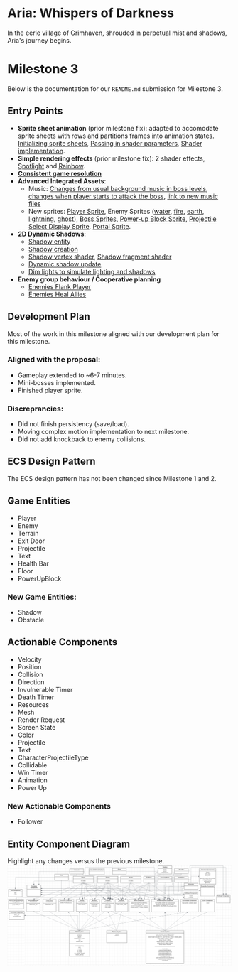 # Aria: Whispers of Darkness
In the eerie village of Grimhaven, shrouded in perpetual mist and shadows, Aria's journey begins. 

# Milestone 3
Below is the documentation for our `README.md` submission for Milestone 3.

## Entry Points
- **Sprite sheet animation** (prior milestone fix): adapted to accomodate sprite sheets with rows and partitions frames into animation states. 
[Initializing sprite sheets](https://github.students.cs.ubc.ca/CPSC427-2023W-T1/Team06Aria/blob/8c1ac9ec1c7e2da38d80536bf5c18bd55f0c68fd/src/render_system_init.cpp#L296), 
[Passing in shader parameters](https://github.students.cs.ubc.ca/CPSC427-2023W-T1/Team06Aria/blob/8c1ac9ec1c7e2da38d80536bf5c18bd55f0c68fd/src/render_system.cpp#L91), 
[Shader implementation](https://github.students.cs.ubc.ca/CPSC427-2023W-T1/Team06Aria/blob/8c1ac9ec1c7e2da38d80536bf5c18bd55f0c68fd/shaders/animated.fs.glsl#L84).
- **Simple rendering effects** (prior milestone fix): 2 shader effects, 
[Spotlight](https://github.students.cs.ubc.ca/CPSC427-2023W-T1/Team06Aria/blob/8c1ac9ec1c7e2da38d80536bf5c18bd55f0c68fd/shaders/screen_darken.fs.glsl#L21) and 
[Rainbow](https://github.students.cs.ubc.ca/CPSC427-2023W-T1/Team06Aria/blob/8c1ac9ec1c7e2da38d80536bf5c18bd55f0c68fd/shaders/animated.fs.glsl#L70).
- [**Consistent game resolution**](https://github.students.cs.ubc.ca/CPSC427-2023W-T1/Team06Aria/blob/5f074bd1f09434511ea25e1ac449e401fb17adc4/src/world_system.cpp#L96)
- **Advanced Integrated Assets**:
	- Music: [Changes from usual background music in boss levels](https://github.students.cs.ubc.ca/CPSC427-2023W-T1/Team06Aria/blob/ced078a1d4c558b828c40fe0bd6f21cffb9eb988/src/world_system.cpp#L289), [changes when player starts to attack the boss](https://github.students.cs.ubc.ca/CPSC427-2023W-T1/Team06Aria/blob/ced078a1d4c558b828c40fe0bd6f21cffb9eb988/src/world_system.cpp#L445), [link to new music files](https://github.students.cs.ubc.ca/CPSC427-2023W-T1/Team06Aria/blob/M3_Submission/data/audio/boss_battle.wav)
	- New sprites: [Player Sprite](https://github.students.cs.ubc.ca/CPSC427-2023W-T1/Team06Aria/blob/M3_Submission/data/textures/aria.png),
Enemy Sprites ([water](https://github.students.cs.ubc.ca/CPSC427-2023W-T1/Team06Aria/blob/M3_Submission/data/textures/water_enemy.png), [fire](https://github.students.cs.ubc.ca/CPSC427-2023W-T1/Team06Aria/blob/8c1ac9ec1c7e2da38d80536bf5c18bd55f0c68fd/data/textures/fire_enemy.png), [earth](https://github.students.cs.ubc.ca/CPSC427-2023W-T1/Team06Aria/blob/M3_Submission/data/textures/earth_enemy.png), [lightning](https://github.students.cs.ubc.ca/CPSC427-2023W-T1/Team06Aria/blob/M3_Submission/data/textures/lightning_enemy.png), [ghost](https://github.students.cs.ubc.ca/CPSC427-2023W-T1/Team06Aria/blob/M3_Submission/data/textures/ghost.png)),
[Boss Sprites](https://github.students.cs.ubc.ca/CPSC427-2023W-T1/Team06Aria/blob/M3_Submission/data/textures/fire_boss.png),
[Power-up Block Sprite](https://github.students.cs.ubc.ca/CPSC427-2023W-T1/Team06Aria/blob/8c1ac9ec1c7e2da38d80536bf5c18bd55f0c68fd/data/textures/power_up_block.png),
[Projectile Select Display Sprite](https://github.students.cs.ubc.ca/CPSC427-2023W-T1/Team06Aria/blob/8c1ac9ec1c7e2da38d80536bf5c18bd55f0c68fd/data/textures/projectile-select-display-purple.png),
[Portal Sprite](https://github.students.cs.ubc.ca/CPSC427-2023W-T1/Team06Aria/blob/8c1ac9ec1c7e2da38d80536bf5c18bd55f0c68fd/data/textures/portal.png).
- **2D Dynamic Shadows**:
  - [Shadow entity](https://github.students.cs.ubc.ca/CPSC427-2023W-T1/Team06Aria/blob/8c1ac9ec1c7e2da38d80536bf5c18bd55f0c68fd/src/components.hpp#L63)
  - [Shadow creation](https://github.students.cs.ubc.ca/CPSC427-2023W-T1/Team06Aria/blob/8c1ac9ec1c7e2da38d80536bf5c18bd55f0c68fd/src/world_init.cpp#L245)
  - [Shadow vertex shader](https://github.students.cs.ubc.ca/CPSC427-2023W-T1/Team06Aria/blob/main/shaders/shadow.vs.glsl), [Shadow fragment shader](https://github.students.cs.ubc.ca/CPSC427-2023W-T1/Team06Aria/blob/main/shaders/shadow.fs.glsl)
  - [Dynamic shadow update](https://github.students.cs.ubc.ca/CPSC427-2023W-T1/Team06Aria/blob/8c1ac9ec1c7e2da38d80536bf5c18bd55f0c68fd/src/physics_system.cpp#L131)
  - [Dim lights to simulate lighting and shadows](https://github.students.cs.ubc.ca/CPSC427-2023W-T1/Team06Aria/blob/8c1ac9ec1c7e2da38d80536bf5c18bd55f0c68fd/shaders/screen_darken.fs.glsl#L43)
- **Enemy group behaviour / Cooperative planning**
  - [Enemies Flank Player](https://github.students.cs.ubc.ca/CPSC427-2023W-T1/Team06Aria/blob/e0e34f09731f7c53edfcdf05e690c7d275f4dec4/src/ai_system.cpp#L81)
  - [Enemies Heal Allies](https://github.students.cs.ubc.ca/CPSC427-2023W-T1/Team06Aria/blob/e0e34f09731f7c53edfcdf05e690c7d275f4dec4/src/ai_system.cpp#L76)

## Development Plan
Most of the work in this milestone aligned with our development plan for this milestone.

### Aligned with the proposal:
- Gameplay extended to ~6-7 minutes.
- Mini-bosses implemented.
- Finished player sprite.

### Discreprancies:
- Did not finish persistency (save/load).
- Moving complex motion implementation to next milestone.
- Did not add knockback to enemy collisions.

## ECS Design Pattern
The ECS design pattern has not been changed since Milestone 1 and 2.

## Game Entities
- Player
- Enemy
- Terrain
- Exit Door
- Projectile
- Text
- Health Bar
- Floor
- PowerUpBlock

### New Game Entities:
- Shadow
- Obstacle

## Actionable Components
- Velocity
- Position
- Collision
- Direction
- Invulnerable Timer
- Death Timer
- Resources
- Mesh
- Render Request
- Screen State
- Color
- Projectile
- Text
- CharacterProjectileType
- Collidable
- Win Timer
- Animation
- Power Up

### New Actionable Components
- Follower

## Entity Component Diagram
Highlight any changes versus the previous milestone.
![ECS diagram](docu/images/M3_ECS_diagram.png)
